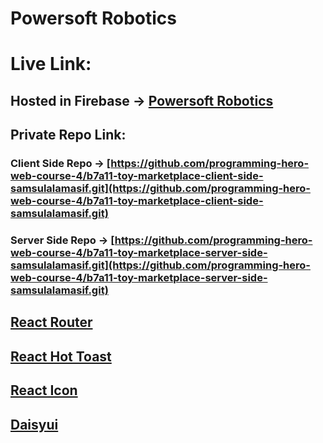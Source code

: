 # Powersoft Robotics


# Live Link:
## Hosted in Firebase -> [Powersoft Robotics](https://powersoft-robotics.web.app/)


## Private Repo Link:

### Client Side Repo -> [https://github.com/programming-hero-web-course-4/b7a11-toy-marketplace-client-side-samsulalamasif.git](https://github.com/programming-hero-web-course-4/b7a11-toy-marketplace-client-side-samsulalamasif.git)

### Server Side Repo -> [https://github.com/programming-hero-web-course-4/b7a11-toy-marketplace-server-side-samsulalamasif.git](https://github.com/programming-hero-web-course-4/b7a11-toy-marketplace-server-side-samsulalamasif.git)





## [React Router](https://reactrouter.com/en/main/start/tutorial)
## [React Hot Toast](https://react-hot-toast.com/docs)
## [React Icon](https://react-icons.github.io/react-icons/)
## [Daisyui](https://daisyui.com/)
